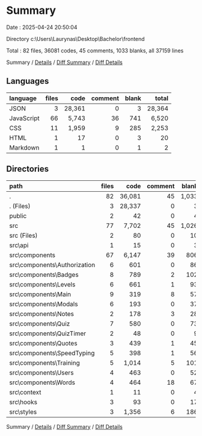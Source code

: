 # Summary

Date : 2025-04-24 20:50:04

Directory c:\\Users\\Laurynas\\Desktop\\Bachelor\\frontend

Total : 82 files,  36081 codes, 45 comments, 1033 blanks, all 37159 lines

Summary / [Details](details.md) / [Diff Summary](diff.md) / [Diff Details](diff-details.md)

## Languages
| language | files | code | comment | blank | total |
| :--- | ---: | ---: | ---: | ---: | ---: |
| JSON | 3 | 28,361 | 0 | 3 | 28,364 |
| JavaScript | 66 | 5,743 | 36 | 741 | 6,520 |
| CSS | 11 | 1,959 | 9 | 285 | 2,253 |
| HTML | 1 | 17 | 0 | 3 | 20 |
| Markdown | 1 | 1 | 0 | 1 | 2 |

## Directories
| path | files | code | comment | blank | total |
| :--- | ---: | ---: | ---: | ---: | ---: |
| . | 82 | 36,081 | 45 | 1,033 | 37,159 |
| . (Files) | 3 | 28,337 | 0 | 3 | 28,340 |
| public | 2 | 42 | 0 | 4 | 46 |
| src | 77 | 7,702 | 45 | 1,026 | 8,773 |
| src (Files) | 2 | 80 | 0 | 10 | 90 |
| src\\api | 1 | 15 | 0 | 3 | 18 |
| src\\components | 67 | 6,147 | 39 | 806 | 6,992 |
| src\\components\\Authorization | 6 | 601 | 0 | 86 | 687 |
| src\\components\\Badges | 8 | 789 | 2 | 102 | 893 |
| src\\components\\Levels | 6 | 661 | 1 | 93 | 755 |
| src\\components\\Main | 9 | 319 | 8 | 57 | 384 |
| src\\components\\Modals | 6 | 193 | 0 | 37 | 230 |
| src\\components\\Notes | 2 | 178 | 3 | 28 | 209 |
| src\\components\\Quiz | 7 | 580 | 0 | 73 | 653 |
| src\\components\\QuizTimer | 2 | 48 | 0 | 9 | 57 |
| src\\components\\Quotes | 3 | 439 | 1 | 45 | 485 |
| src\\components\\SpeedTyping | 5 | 398 | 1 | 56 | 455 |
| src\\components\\Training | 5 | 1,014 | 5 | 101 | 1,120 |
| src\\components\\Users | 4 | 463 | 0 | 52 | 515 |
| src\\components\\Words | 4 | 464 | 18 | 67 | 549 |
| src\\context | 1 | 11 | 0 | 4 | 15 |
| src\\hooks | 3 | 93 | 0 | 17 | 110 |
| src\\styles | 3 | 1,356 | 6 | 186 | 1,548 |

Summary / [Details](details.md) / [Diff Summary](diff.md) / [Diff Details](diff-details.md)